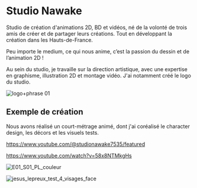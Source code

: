 # Studio Nawake
Studio de création d'animations 2D, BD et vidéos, né de la volonté de trois amis de créer et de partager leurs créations. Tout en développant la création dans les Hauts-de-France.

Peu importe le medium, ce qui nous anime, c’est la passion du dessin et de l’animation 2D !

Au sein du studio, je travaille sur la direction artistique, avec une expertise en graphisme, illustration 2D et montage vidéo. J'ai notamment créé le logo du studio.

![logo+phrase 01](https://github.com/user-attachments/assets/93a64dfa-bd0a-4b7d-9ebf-8859d28a62e6)

## Exemple de création
Nous avons réalisé un court-métrage animé, dont j'ai coréalisé le character design, les décors et les visuels tests.

https://www.youtube.com/@studionawake7535/featured

https://www.youtube.com/watch?v=58x8NTMkgHs

![E01_S01_PL_couleur](https://github.com/user-attachments/assets/f1e2f46d-4108-4d36-bb06-323b3a6e5963)

![jesus_lepreux_test_4_visages_face](https://github.com/user-attachments/assets/d439f4b5-cb2d-4d62-b143-dd6b9dbe3be1)


